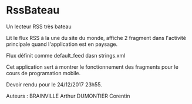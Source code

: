 # RssBateau

Un lecteur RSS très bateau

Lit le flux RSS à la une du site du monde, affiche 2 fragment dans l'activité principale quand l'application est en paysage. 

Flux définit comme default_feed dasn strings.xml

Cet application sert à montrer le fonctionnement des fragments pour le cours de programation mobile. 

Devoir rendu pour le 24/12/2017 23h55.

Auteurs : 
BRAINVILLE Arthur
DUMONTIER Corentin
